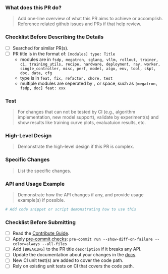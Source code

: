 ### What does this PR do?

> Add one-line overview of what this PR aims to achieve or accomplish. Reference related github issues and PRs if that help review.

### Checklist Before Describing the Details

- [ ] Searched for similar PR(s).
- [ ] PR title is in the format of: `[modules] type: Title`
  - modules are in `fsdp, megatron, sglang, vllm, rollout, trainer, ci, training_utils, recipe, hardware, deployment, ray, worker, single_controller, misc, perf, model, algo, env, tool, ckpt, doc, data, cfg`
  - type is in `feat, fix, refactor, chore, test`
  - multiple modules are seperated by `,` or space, such as `[megatron, fsdp, doc] feat: xxx`

### Test

> For changes that can not be tested by CI (e.g., algorithm implementation, new model support), validate by experiment(s) and show results like training curve plots, evaluatuion results, etc.

### High-Level Design

> Demonstrate the high-level design if this PR is complex.

### Specific Changes

> List the specific changes.

### API and Usage Example

> Demonstrate how the API changes if any, and provide usage example(s) if possible.

```python
# Add code snippet or script demonstrating how to use this 
```

### Checklist Before Submitting

- [ ] Read the [Contribute Guide](https://github.com/volcengine/verl?tab=readme-ov-file#contribution-guide).
- [ ] Apply [pre-commit checks](https://github.com/volcengine/verl?tab=readme-ov-file#code-linting-and-formatting): `pre-commit run --show-diff-on-failure --color=always --all-files`
- [ ] Add `[BREAKING]` to the PR title `description` if it breaks any API.
- [ ] Update the documentation about your changes in the [docs](https://github.com/volcengine/verl/tree/main/docs).
- [ ] New CI unit test(s) are added to cover the code path.
- [ ] Rely on existing unit tests on CI that covers the code path.
